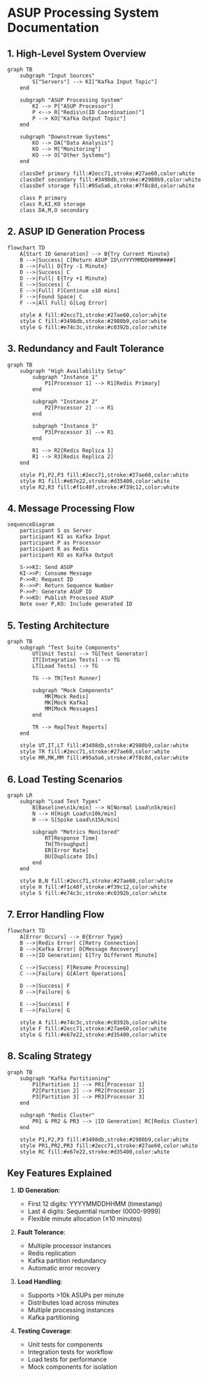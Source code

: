 # ASUP Processing System Documentation

## 1. High-Level System Overview

```mermaid
graph TB
    subgraph "Input Sources"
        S["Servers"] --> KI["Kafka Input Topic"]
    end

    subgraph "ASUP Processing System"
        KI --> P["ASUP Processor"]
        P <--> R["Redis\n(ID Coordination)"]
        P --> KO["Kafka Output Topic"]
    end

    subgraph "Downstream Systems"
        KO --> DA["Data Analysis"]
        KO --> M["Monitoring"]
        KO --> O["Other Systems"]
    end

    classDef primary fill:#2ecc71,stroke:#27ae60,color:white
    classDef secondary fill:#3498db,stroke:#2980b9,color:white
    classDef storage fill:#95a5a6,stroke:#7f8c8d,color:white

    class P primary
    class R,KI,KO storage
    class DA,M,O secondary
```

## 2. ASUP ID Generation Process

```mermaid
flowchart TD
    A[Start ID Generation] --> B{Try Current Minute}
    B -->|Success| C[Return ASUP ID\nYYYYMMDDHHMM####]
    B -->|Full| D{Try -1 Minute}
    D -->|Success| C
    D -->|Full| E{Try +1 Minute}
    E -->|Success| C
    E -->|Full| F[Continue ±10 mins]
    F -->|Found Space| C
    F -->|All Full| G[Log Error]

    style A fill:#2ecc71,stroke:#27ae60,color:white
    style C fill:#3498db,stroke:#2980b9,color:white
    style G fill:#e74c3c,stroke:#c0392b,color:white
```

## 3. Redundancy and Fault Tolerance

```mermaid
graph TB
    subgraph "High Availability Setup"
        subgraph "Instance 1"
            P1[Processor 1] --> R1[Redis Primary]
        end

        subgraph "Instance 2"
            P2[Processor 2] --> R1
        end

        subgraph "Instance 3"
            P3[Processor 3] --> R1
        end

        R1 --> R2[Redis Replica 1]
        R1 --> R3[Redis Replica 2]
    end

    style P1,P2,P3 fill:#2ecc71,stroke:#27ae60,color:white
    style R1 fill:#e67e22,stroke:#d35400,color:white
    style R2,R3 fill:#f1c40f,stroke:#f39c12,color:white
```

## 4. Message Processing Flow

```mermaid
sequenceDiagram
    participant S as Server
    participant KI as Kafka Input
    participant P as Processor
    participant R as Redis
    participant KO as Kafka Output

    S->>KI: Send ASUP
    KI->>P: Consume Message
    P->>R: Request ID
    R-->>P: Return Sequence Number
    P->>P: Generate ASUP ID
    P->>KO: Publish Processed ASUP
    Note over P,KO: Include generated ID
```

## 5. Testing Architecture

```mermaid
graph TB
    subgraph "Test Suite Components"
        UT[Unit Tests] --> TG[Test Generator]
        IT[Integration Tests] --> TG
        LT[Load Tests] --> TG

        TG --> TR[Test Runner]

        subgraph "Mock Components"
            MR[Mock Redis]
            MK[Mock Kafka]
            MM[Mock Messages]
        end

        TR --> Rep[Test Reports]
    end

    style UT,IT,LT fill:#3498db,stroke:#2980b9,color:white
    style TR fill:#2ecc71,stroke:#27ae60,color:white
    style MR,MK,MM fill:#95a5a6,stroke:#7f8c8d,color:white
```

## 6. Load Testing Scenarios

```mermaid
graph LR
    subgraph "Load Test Types"
        B[Baseline\n1k/min] --> N[Normal Load\n5k/min]
        N --> H[High Load\n10k/min]
        H --> S[Spike Load\n15k/min]

        subgraph "Metrics Monitored"
            RT[Response Time]
            TH[Throughput]
            ER[Error Rate]
            DU[Duplicate IDs]
        end
    end

    style B,N fill:#2ecc71,stroke:#27ae60,color:white
    style H fill:#f1c40f,stroke:#f39c12,color:white
    style S fill:#e74c3c,stroke:#c0392b,color:white
```

## 7. Error Handling Flow

```mermaid
flowchart TD
    A[Error Occurs] --> B{Error Type}
    B -->|Redis Error| C[Retry Connection]
    B -->|Kafka Error| D[Message Recovery]
    B -->|ID Generation| E[Try Different Minute]

    C -->|Success| F[Resume Processing]
    C -->|Failure| G[Alert Operations]

    D -->|Success| F
    D -->|Failure| G

    E -->|Success| F
    E -->|Failure| G

    style A fill:#e74c3c,stroke:#c0392b,color:white
    style F fill:#2ecc71,stroke:#27ae60,color:white
    style G fill:#e67e22,stroke:#d35400,color:white
```

## 8. Scaling Strategy

```mermaid
graph TB
    subgraph "Kafka Partitioning"
        P1[Partition 1] --> PR1[Processor 1]
        P2[Partition 2] --> PR2[Processor 2]
        P3[Partition 3] --> PR3[Processor 3]
    end

    subgraph "Redis Cluster"
        PR1 & PR2 & PR3 --> |ID Generation| RC[Redis Cluster]
    end

    style P1,P2,P3 fill:#3498db,stroke:#2980b9,color:white
    style PR1,PR2,PR3 fill:#2ecc71,stroke:#27ae60,color:white
    style RC fill:#e67e22,stroke:#d35400,color:white
```

## Key Features Explained

1. **ID Generation**:

   - First 12 digits: YYYYMMDDHHMM (timestamp)
   - Last 4 digits: Sequential number (0000-9999)
   - Flexible minute allocation (±10 minutes)

2. **Fault Tolerance**:

   - Multiple processor instances
   - Redis replication
   - Kafka partition redundancy
   - Automatic error recovery

3. **Load Handling**:

   - Supports >10k ASUPs per minute
   - Distributes load across minutes
   - Multiple processing instances
   - Kafka partitioning

4. **Testing Coverage**:
   - Unit tests for components
   - Integration tests for workflow
   - Load tests for performance
   - Mock components for isolation
